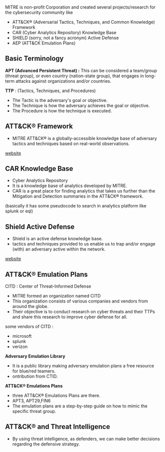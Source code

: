 MITRE is non-profit Corporation and created several projects/research for the cybersecurity community like

- ATT&CK® (Adversarial Tactics, Techniques, and Common Knowledge) Framework
- CAR (Cyber Analytics Repository) Knowledge Base
- SHIELD (sorry, not a fancy acronym) Active Defense
- AEP (ATT&CK Emulation Plans)

## Basic Terminology

**APT (Advanced Persistent Threat) :** This can be considered a team/group (threat group), or even country (nation-state group), that engages in long-term attacks against organizations and/or countries.

**TTP** : (Tactics, Techniques, and Procedures)

- The Tactic is the adversary's goal or objective.
- The Technique is how the adversary achieves the goal or objective.
- The Procedure is how the technique is executed.

##  ATT&CK® Framework 

- MITRE ATT&CK® is a globally-accessible knowledge base of adversary tactics and techniques based on real-world observations.

[website](https://attack.mitre.org/)

## CAR Knowledge Base 

- Cyber Analytics Repository
- It is a knowledge base of analytics developed by MITRE.
- CAR is a great place for finding analytics that takes us further than the Mitigation and Detection summaries in the ATT&CK® framework. 

(basically it has some pseudocode to search in analytics platform like splunk or eql)

## Shield Active Defense 

- Shield is an active defense knowledge base.
- tactics and techniques provided to us enable us to trap and/or engage (with) an adversary active within the network. 

[website](https://shield.mitre.org/)

## ATT&CK® Emulation Plans 

CITD : Center of Threat-Informed Defense

- MITRE formed an organization named CITD
- This organization consists of various companies and vendors from around the globe.
- Their objective is to conduct research on cyber threats and their TTPs and share this research to improve cyber defense for all. 

some vendors of CITD :
- microsoft
- splunk
- verizon

**Adversary Emulation Library**

- It is a public library making adversary emulation plans a free resource for blue/red teamers.
- ontribution from CTID.

**ATT&CK® Emulations Plans**

- three ATT&CK® Emulations Plans are there.
- APT3, APT29,FIN6
- The emulation plans are a step-by-step guide on how to mimic the specific threat group. 

##  ATT&CK® and Threat Intelligence 

- By using threat intelligence, as defenders, we can make better decisions regarding the defensive strategy. 

